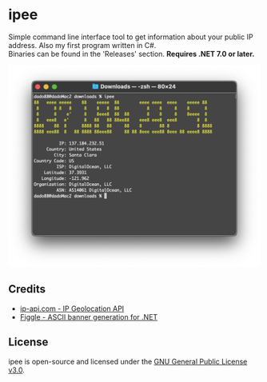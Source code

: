 # ipee
Simple command line interface tool to get information about your public IP address. Also my first program written in C#.
<br>Binaries can be found in the 'Releases' section. <b>Requires .NET 7.0 or later.</b>
<p align="center">
	<img src="screenshot.png" width="600">
</p>

## Credits
- <a href="https://ip-api.com">ip-api.com - IP Geolocation API</a>
- <a href="https://github.com/drewnoakes/figgle">Figgle - ASCII banner generation for .NET</a>

## License
ipee is open-source and licensed under the <a href="https://choosealicense.com/licenses/gpl-3.0/">GNU General Public License v3.0</a>.